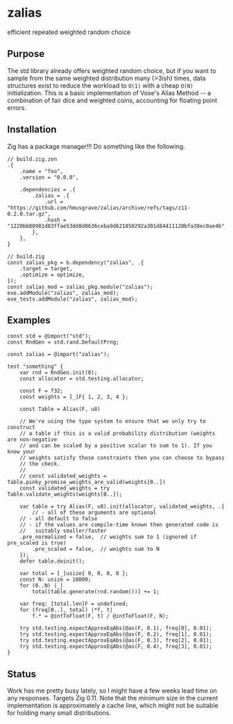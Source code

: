 # zalias

efficient repeated weighted random choice

## Purpose

The std library already offers weighted random choice, but if you want to sample from the same weighted distribution many (>3ish) times, data structures exist to reduce the workload to `O(1)` with a cheap `O(N)` initialization. This is a basic implementation of Vose's Alias Method -- a combination of fair dice and weighted coins, accounting for floating point errors.

## Installation

Zig has a package manager!!! Do something like the following.

```zig
// build.zig.zon
.{
    .name = "foo",
    .version = "0.0.0",

    .dependencies = .{
        .zalias = .{
            .url = "https://github.com/hmusgrave/zalias/archive/refs/tags/z11-0.2.0.tar.gz",
            .hash = "1220bb80981d83ffae53dd8d0636ceba9d621850292a301d84411120bfa38ec0ae4b",
        },
    },
}
```

```zig
// build.zig
const zalias_pkg = b.dependency("zalias", .{
    .target = target,
    .optimize = optimize,
});
const zalias_mod = zalias_pkg.module("zalias");
exe.addModule("zalias", zalias_mod);
exe_tests.addModule("zalias", zalias_mod);
```

## Examples
```zig
const std = @import("std");
const RndGen = std.rand.DefaultPrng;

const zalias = @import("zalias");

test "something" {
    var rnd = RndGen.init(0);
    const allocator = std.testing.allocator;

    const F = f32;
    const weights = [_]F{ 1, 2, 3, 4 };

    const Table = Alias(F, u8)

    // We're using the type system to ensure that we only try to construct
    // a table if this is a valid probability distribution (weights are non-negative
    // and can be scaled by a positive scalar to sum to 1). If you know your
    // weights satisfy those constraints then you can choose to bypass
    // the check.
    // 
    // const validated_weights = Table.pinky_promise_weights_are_valid(weights[0..])
    const validated_weights = try Table.validate_weights(weights[0..]);

    var table = try Alias(F, u8).init(allocator, validated_weights, .{
    	// - all of these arguments are optional
	// - all default to false
	// - if the values are compile-time known then generated code is
 	//   suitably smaller/faster
	.pre_normalized = false,  // weights sum to 1 (ignored if pre_scaled is true)
    	.pre_scaled = false,  // weights sum to N
    });
    defer table.deinit();

    var total = [_]usize{ 0, 0, 0, 0 };
    const N: usize = 10000;
    for (0..N) |_|
        total[table.generate(rnd.random())] += 1;

    var freq: [total.len]F = undefined;
    for (freq[0..], total) |*f, t|
        f.* = @intToFloat(F, t) / @intToFloat(F, N);

    try std.testing.expectApproxEqAbs(@as(F, 0.1), freq[0], 0.01);
    try std.testing.expectApproxEqAbs(@as(F, 0.2), freq[1], 0.01);
    try std.testing.expectApproxEqAbs(@as(F, 0.3), freq[2], 0.01);
    try std.testing.expectApproxEqAbs(@as(F, 0.4), freq[3], 0.01);
}
```

## Status
Work has me pretty busy lately, so I might have a few weeks lead time on any responses. Targets Zig 0.11. Note that the minimum size in the current implementation is approximately a cache line, which might not be suitable for holding many small distributions.
